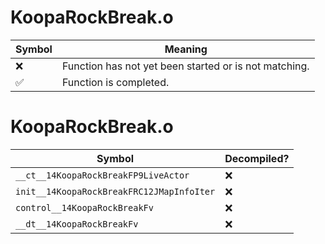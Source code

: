 # KoopaRockBreak.o
| Symbol | Meaning 
| ------------- | ------------- 
| :x: | Function has not yet been started or is not matching. 
| :white_check_mark: | Function is completed. 


# KoopaRockBreak.o
| Symbol | Decompiled? |
| ------------- | ------------- |
| `__ct__14KoopaRockBreakFP9LiveActor` | :x: |
| `init__14KoopaRockBreakFRC12JMapInfoIter` | :x: |
| `control__14KoopaRockBreakFv` | :x: |
| `__dt__14KoopaRockBreakFv` | :x: |

